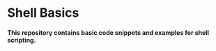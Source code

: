 # Shell Basics

#### This repository contains basic code snippets and examples for shell scripting.
